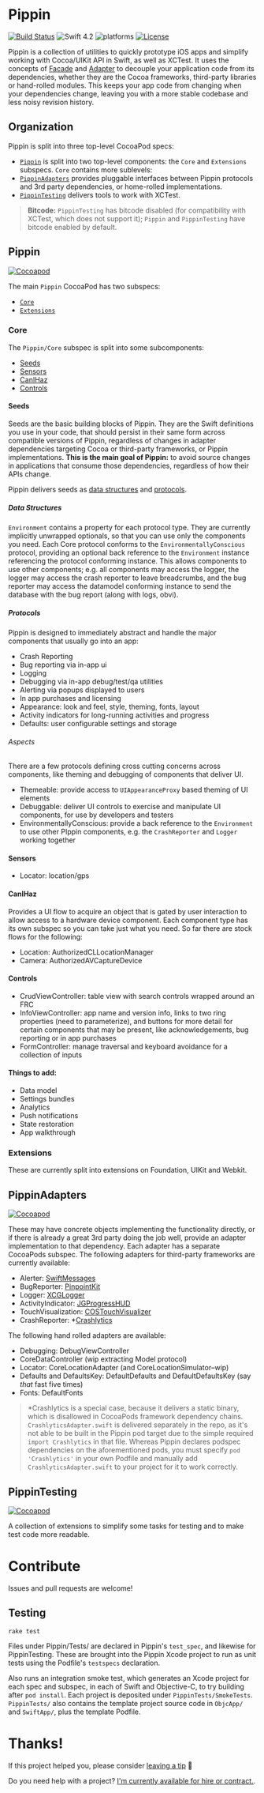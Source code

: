 # Pippin

[![Build Status](https://travis-ci.org/TwoRingSoft/Pippin.svg?branch=master)](https://travis-ci.org/TwoRingSoft/Pippin)
![Swift 4.2](https://img.shields.io/badge/Swift-4.2-orange.svg)
![platforms](https://img.shields.io/badge/platforms-iOS-lightgrey.svg)
[![License](https://img.shields.io/badge/license-MIT-blue.svg?style=flat)](http://mit-license.org)

Pippin is a collection of utilities to quickly prototype iOS apps and simplify working with Cocoa/UIKit API in Swift, as well as XCTest. It uses the concepts of [Facade](https://en.wikipedia.org/wiki/Facade_pattern) and [Adapter](https://en.wikipedia.org/wiki/Adapter_pattern) to decouple your application code from its dependencies, whether they are the Cocoa frameworks, third-party libraries or hand-rolled modules. This keeps your app code from changing when your dependencies change, leaving you with a more stable codebase and less noisy revision history.

## Organization

Pippin is split into three top-level CocoaPod specs:

- [`Pippin`](#pippincore) is split into two top-level components: the `Core` and `Extensions` subspecs. `Core` contains more sublevels: 
- [`PippinAdapters`](#pippinadapters) provides pluggable interfaces between Pippin protocols and 3rd party dependencies, or home-rolled implementations. 
- [`PippinTesting`](#pippintesting) delivers tools to work with XCTest.

> **Bitcode:** `PippinTesting` has bitcode disabled (for compatibility with XCTest, which does not support it); `Pippin` and `PippinTesting` have bitcode enabled by default. 

## <a name="PippinCore">Pippin</a>

[![Cocoapod](http://img.shields.io/cocoapods/v/Pippin.svg?style=flat)](http://cocoapods.org/pods/Pippin)

The main `Pippin` CocoaPod has two subspecs:

- [`Core`](#core)
- [`Extensions`](#Extensions)

### Core

The `Pippin/Core` subspec is split into some subcomponents:

- [Seeds](#seeds)
- [Sensors](#sensors)
- [CanIHaz](#canihaz)
- [Controls](#controls)

#### Seeds

Seeds are the basic building blocks of Pippin. They are the Swift definitions you use in your code, that should persist in their same form across compatible versions of Pippin, regardless of changes in adapter dependencies targeting Cocoa or third-party frameworks, or Pippin implementations. **This is the main goal of Pippin:** to avoid source changes in applications that consume those dependencies, regardless of how their APIs change.

Pippin delivers seeds as [data structures](#data-structures) and [protocols](#protocols).

##### Data Structures

`Environment` contains a property for each protocol type. They are currently implicitly unwrapped optionals, so that you can use only the components you need. Each Core protocol conforms to the `EnvironmentallyConscious` protocol, providing an optional back reference to the `Environment` instance referencing the protocol conforming instance. This allows components to use other components; e.g. all components may access the logger, the logger may access the crash reporter to leave breadcrumbs, and the bug reporter may access the datamodel conforming instance to send the database with the bug report (along with logs, obvi).

##### Protocols

Pippin is designed to immediately abstract and handle the major components that usually go into an app: 

- Crash Reporting
- Bug reporting via in-app ui
- Logging
- Debugging via in-app debug/test/qa utilities
- Alerting via popups displayed to users
- In app purchases and licensing
- Appearance: look and feel, style, theming, fonts, layout
- Activity indicators for long-running activities and progress
- Defaults: user configurable settings and storage

###### Aspects

There are a few protocols defining cross cutting concerns across components, like theming and debugging of components that deliver UI.

- Themeable: provide access to `UIAppearanceProxy` based theming of UI elements
- Debuggable: deliver UI controls to exercise and manipulate UI components, for use by developers and testers
- EnvironmentallyConscious: provide a back reference to the `Environment` to use other PIppin components, e.g. the `CrashReporter` and `Logger` working together

#### Sensors

- Locator: location/gps

#### CanIHaz

Provides a UI flow to acquire an object that is gated by user interaction to allow access to a hardware device component. Each component type has its own subspec so you can take just what you need. So far there are stock flows for the following: 

- Location: AuthorizedCLLocationManager
- Camera: AuthorizedAVCaptureDevice

#### Controls

- CrudViewController: table view with search controls wrapped around an FRC
- InfoViewController: app name and version info, links to two ring properties (need to parameterize), and buttons for more detail for certain components that may be present, like acknowledgements, bug reporting or in app purchases
- FormController: manage traversal and keyboard avoidance for a collection of inputs

#### Things to add:

- Data model
- Settings bundles
- Analytics
- Push notifications
- State restoration
- App walkthrough

### Extensions

These are currently split into extensions on Foundation, UIKit and Webkit.

## PippinAdapters

[![Cocoapod](http://img.shields.io/cocoapods/v/PippinAdapters.svg?style=flat)](http://cocoapods.org/pods/PippinAdapters)

These may have concrete objects implementing the functionality directly, or if there is already a great 3rd party doing the job well, provide an adapter implementation to that dependency. Each adapter has a separate CocoaPods subspec. The following adapters for third-party frameworks are currently available:

- Alerter: [SwiftMessages](https://github.com/SwiftKickMobile/SwiftMessages)
- BugReporter: [PinpointKit](https://github.com/Lickability/PinpointKit)
- Logger: [XCGLogger](https://github.com/DaveWoodCom/XCGLogger)
- ActivityIndicator: [JGProgressHUD](https://github.com/JonasGessner/JGProgressHUD)
- TouchVisualization: [COSTouchVisualizer](https://github.com/conopsys/COSTouchVisualizer)
- CrashReporter: *[Crashlytics](https://fabric.io)

The following hand rolled adapters are available:

- Debugging: DebugViewController 
- CoreDataController (wip extracting Model protocol)
- Locator: CoreLocationAdapter (and CoreLocationSimulator–wip)
- Defaults and DefaultsKey: DefaultDefaults and DefaultDefaultsKey (say _that_ fast five times)
- Fonts: DefaultFonts 

> *Crashlytics is a special case, because it delivers a static binary, which is disallowed in CocoaPods framework dependency chains. `CrashlyticsAdapter.swift` is delivered separately in the repo, as it's not able to be built in the Pippin pod target due to the simple required `import Crashlytics` in that file. Whereas Pippin declares podspec dependencies on the aforementioned pods, you must specify `pod 'Crashlytics'` in your own Podfile and manually add `CrashlyticsAdapter.swift` to your project for it to work correctly.

## PippinTesting

[![Cocoapod](http://img.shields.io/cocoapods/v/PippinTesting.svg?style=flat)](http://cocoapods.org/pods/PippinTesting)

A collection of extensions to simplify some tasks for testing and to make test code more readable.

# Contribute

Issues and pull requests are welcome! 

## Testing

`rake test`

Files under Pippin/Tests/ are declared in Pippin's `test_spec`, and likewise for PippinTesting. These are brought into the Pippin Xcode project to run as unit tests using the Podfile's `testspecs` declaration.

Also runs an integration smoke test, which generates an Xcode project for each spec and subspec, in each of Swift and Objective-C, to try building after `pod install`. Each project is deposited under `PippinTests/SmokeTests`. `PippinTests/` also contains the template project source code in `ObjcApp/` and `SwiftApp/`, plus the template Podfile.

# Thanks!

If this project helped you, please consider <a href="https://www.paypal.me/armcknight">leaving a tip</a> 🤗

Do you need help with a project? [I'm currently available for hire or contract.](http://tworingsoft.com/contracts).

